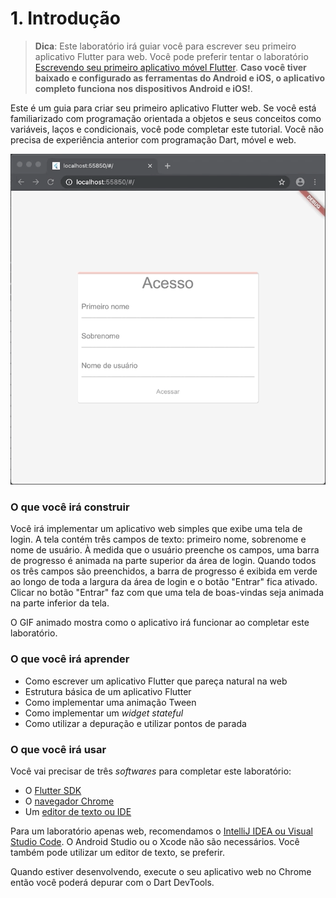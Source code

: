 # 1. Introdução

> **Dica**: Este laboratório irá guiar você para escrever seu primeiro aplicativo Flutter para web. Você pode preferir tentar o laboratório [Escrevendo seu primeiro aplicativo móvel Flutter](https://ivanwhm.gitbook.io/laboratorios-de-codigo-do-flutter/escreva-seu-primeiro-aplicativo-flutter-parte-1/introducao). **Caso você tiver baixado e configurado as ferramentas do Android e iOS, o aplicativo completo funciona nos dispositivos Android e iOS!**.

Este é um guia para criar seu primeiro aplicativo Flutter web. Se você está familiarizado com programação orientada a objetos e seus conceitos como variáveis, laços e condicionais, você pode completar este tutorial. Você não precisa de experiência anterior com programação Dart, móvel e web.

![](../.gitbook/assets/lab3_final.gif)

### O que você irá construir

Você irá implementar um aplicativo web simples que exibe uma tela de login. A tela contém três campos de texto: primeiro nome, sobrenome e nome de usuário. À medida que o usuário preenche os campos, uma barra de progresso é animada na parte superior da área de login. Quando todos os três campos são preenchidos, a barra de progresso é exibida em verde ao longo de toda a largura da área de login e o botão "Entrar" fica ativado. Clicar no botão "Entrar" faz com que uma tela de boas-vindas seja animada na parte inferior da tela. 

O GIF animado mostra como o aplicativo irá funcionar ao completar este laboratório.

### O que você irá aprender

* Como escrever um aplicativo Flutter que pareça natural na web
* Estrutura básica de um aplicativo Flutter
* Como implementar uma animação Tween
* Como implementar um _widget stateful_
* Como utilizar a depuração e utilizar pontos de parada

### O que você irá usar

Você vai precisar de três _softwares_ para completar este laboratório:

* O [Flutter SDK](https://flutter.dev/docs/get-started/install)
* O [navegador Chrome](https://www.google.com/intl/pt-BR/chrome/)
* Um [editor de texto ou IDE](https://flutter.dev/docs/get-started/editor)

Para um laboratório apenas web, recomendamos o [IntelliJ IDEA ou Visual Studio Code](https://flutter.dev/docs/get-started/editor?tab=vscode). O Android Studio ou o Xcode não são necessários. Você também pode utilizar um editor de texto, se preferir.

Quando estiver desenvolvendo, execute o seu aplicativo web no Chrome então você poderá depurar com o Dart DevTools.

